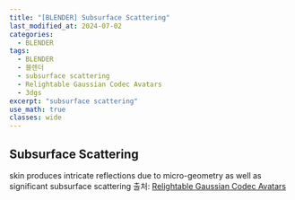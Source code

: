 ```yaml
---
title: "[BLENDER] Subsurface Scattering"
last_modified_at: 2024-07-02
categories:
  - BLENDER
tags:
  - BLENDER
  - 블렌더
  - subsurface scattering
  - Relightable Gaussian Codec Avatars
  - 3dgs
excerpt: "subsurface scattering"
use_math: true
classes: wide
---
```


## Subsurface Scattering

skin produces intricate reflections due to micro-geometry as well as significant subsurface scattering 
출처: [Relightable Gaussian Codec Avatars](https://arxiv.org/abs/2312.03704)

